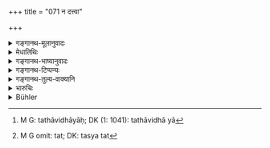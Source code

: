 +++
title = "071 न दत्त्वा"

+++

<details><summary>गङ्गानथ-मूलानुवादः</summary>

Having given away his daughter to one man, the wise man should not give her away again. Having given her away once, if he gives her again, he incurs the guilt of ‘fraud towards men.’—‘(7l)
</details>

<details><summary>मेधातिथिः</summary>

"तेषां निष्ठा तु विज्ञेया विद्वद्भिः सप्तमे पदे" (म्ध् ८.२२७) इति प्राग्विवाहान् मृते वरे दत्तायाम् अपि पुनर् दानाशङ्कायां प्रतिषेधो ऽयम् । विशिष्टे तु पुनर् वचनम्, तथाविधा[^१७८] पुनर्भूर् उक्ता । **ना**न्यस्मै **दत्वा** तस्मिन् मृते ऽन्यस्मै **दद्यात्** । तथा कुर्वन् **प्राप्नोति पुरुषानृतम्,** मनुष्यहरणे यत् पापं तत् तस्य[^१७९] भवति ॥ ९.७१ ॥


[^१७९]:
     M G omit: tat; DK: tasya tat 


[^१७८]:
     M G: tathāvidhāyāḥ; DK (1: 1041): tathāvidhā yā
</details>

<details><summary>गङ्गानथ-भाष्यानुवादः</summary>

It has been declared ‘that consummation of it is to be understood as occurring at the seventh step’ [(8.227)].
People may be inclined to the notion that if the bridegroom dies before this point has been reached, the girl may be given away to another man; it is this notion that the present text, precludes.

This prohibition has been repeated here, in view of the special circumstances herein mentioned; as a matter of fact, the girl married after betrothal has been already declared to be a ‘remarried widow.’

When the girl has been betrothed, given away, to one man,—if he happens to die—she shall not be given to another. By doing this the father incurs the guilt of ‘*fraud towards men*’; —*i.e*., he incurs the same guilt that would be incurred by the kidnapping of a human being.—(71)
</details>

<details><summary>गङ्गानथ-टिप्पन्यः</summary>

[See above,
8.98.]

“Medhātithi and Nandana say that the verse is meant to forbid marriage of a girl whose betrothed has died. But Kullūka thinks that it refers to all cases where a betrothal has taken place, and that it removes a doubt which might arise through a too strict interpretation of 8.227.”—Buhler.

This verse in quoted in *Vyavahāra-Bālambhaṭṭī* (p. 326);—and in
*Smṛticandrikā* (Saṃskāra, p. 220).
</details>

<details><summary>गङ्गानथ-तुल्य-वाक्यानि</summary>

*Viṣṇu* (5.160-161).—‘He who, having promised his daughter to one
suitor, marries her to another, shall be punished as a thief, unless the first suitor have a blemish.’

*Yājñavalkya* (1.65).—‘A girl is betrothed but once; if the father takes
her away after that, he should suffer the punishment of a thief; but he may take her away from the man to whom she has been betrothed, if a superior suitor happens to turn up.’

*Nārada* (12-30).—‘Should a more respectable suitor, who appears
eligible in point of religious merit, fortune and amiability, present himself,—after the nuptial fee has already been presented by a former suitor,—the verbal engagement previously made shall he annulled.’

[(See texts under
47.)]
</details>

<details><summary>भारुचिः</summary>

"सहस्रं पुरुषानृतम्" इति । दत्वान्यस्य कस्यचिद् दानाशङ्कया प्रतिषेधानुवादो ऽयम् ॥ ९.७१ ॥
</details>

<details><summary>Bühler</summary>

071	Let no prudent man, after giving his daughter to one (man), give her again to another; for he who gives (his daughter) whom he had before given, incurs (the guilt of) speaking falsely regarding a human being.
</details>
